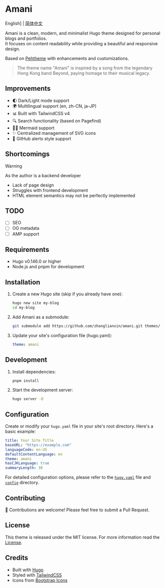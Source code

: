 # Amani

English] | [简体中文](README.zh-CN.md)

Amani is a clean, modern, and minimalist Hugo theme designed for personal blogs and portfolios. \
It focuses on content readability while providing a beautiful and responsive design.

Based on [Pehtheme](https://github.com/fauzanmy/pehtheme-hugo) with enhancements and customizations.

> The theme name "Amani" is inspired by a song from the legendary Hong Kong band Beyond, paying homage to their musical legacy.

## Improvements

- 🌓 Dark/Light mode support
- 🌍 Multilingual support (en, zh-CN, ja-JP)
- 📊 Built with TailwindCSS v4
- 🔍 Search functionality (based on Pagefind)
- 🧜‍♀️ Mermaid support
- ✨ Centralized management of SVG icons
- 🔔 GitHub alerts style support

## Shortcomings

> [!WARNING]
> As the author is a backend developer

* Lack of page design
* Struggles with frontend development
* HTML element semantics may not be perfectly implemented

## TODO

- [ ] SEO
- [ ] OG metadata
- [ ] AMP support

## Requirements

- Hugo v0.146.0 or higher
- Node.js and pnpm for development

## Installation

1. Create a new Hugo site (skip if you already have one):
   ```bash
   hugo new site my-blog
   cd my-blog
   ```

2. Add Amani as a submodule:
   ```bash
   git submodule add https://github.com/zhanglianxin/amani.git themes/amani
   ```

3. Update your site's configuration file (hugo.yaml):
   ```yaml
   theme: amani
   ```

## Development

1. Install dependencies:
   ```bash
   pnpm install
   ```

2. Start the development server:
   ```bash
   hugo server -D
   ```

## Configuration

Create or modify your `hugo.yaml` file in your site's root directory. Here's a basic example:

```yaml
title: Your Site Title
baseURL: "https://example.com"
languageCode: en-US
defaultContentLanguage: en
theme: amani
hasCJKLanguage: true
summaryLength: 30
```

For detailed configuration options, please refer to the [`hugo.yaml`](hugo.yaml) file and [`config`](config) directory.

## Contributing

🙏 Contributions are welcome! Please feel free to submit a Pull Request.

## License

This theme is released under the MIT license. For more information read the [License](LICENSE).

## Credits

- Built with [Hugo](https://gohugo.io/)
- Styled with [TailwindCSS](https://tailwindcss.com/)
- Icons from [Bootstrap Icons](https://icons.getbootstrap.com/)
